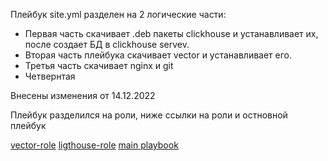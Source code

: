 Плейбук site.yml разделен на 2 логические части:
 * Первая часть скачивает .deb пакеты clickhouse и устанавливает их, после создает БД в clickhouse servev.
 * Вторая часть плейбука скачивает vector и устанавливает его.
 * Третья часть скачивает nginx и git
 * Четвернтая

Внесены изменения от 14.12.2022

Плейбук разделился на роли, ниже ссылки на роли и остновной плейбук

[vector-role]()
[ligthouse-role]()
[main playbook]()
